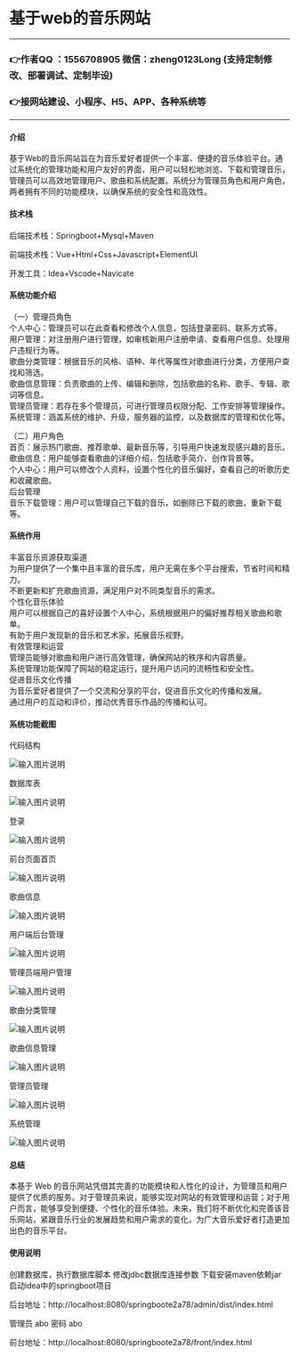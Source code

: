 # 基于web的音乐网站

---
### 👉作者QQ ：1556708905 微信：zheng0123Long (支持定制修改、部署调试、定制毕设)

### 👉接网站建设、小程序、H5、APP、各种系统等

---

#### 介绍

基于Web的音乐网站旨在为音乐爱好者提供一个丰富、便捷的音乐体验平台。通过系统化的管理功能和用户友好的界面，用户可以轻松地浏览、下载和管理音乐，管理员可以高效地管理用户、歌曲和系统配置。系统分为管理员角色和用户角色，两者拥有不同的功能模块，以确保系统的安全性和高效性。

#### 技术栈

后端技术栈：Springboot+Mysql+Maven

前端技术栈：Vue+Html+Css+Javascript+ElementUI

开发工具：Idea+Vscode+Navicate

#### 系统功能介绍

（一）管理员角色  
个人中心：管理员可以在此查看和修改个人信息，包括登录密码、联系方式等。  
用户管理：对注册用户进行管理，如审核新用户注册申请、查看用户信息、处理用户违规行为等。  
歌曲分类管理：根据音乐的风格、语种、年代等属性对歌曲进行分类，方便用户查找和筛选。  
歌曲信息管理：负责歌曲的上传、编辑和删除，包括歌曲的名称、歌手、专辑、歌词等信息。  
管理员管理：若存在多个管理员，可进行管理员权限分配、工作安排等管理操作。  
系统管理：涵盖系统的维护、升级，服务器的监控，以及数据库的管理和优化等。  

（二）用户角色  
首页：展示热门歌曲、推荐歌单、最新音乐等，引导用户快速发现感兴趣的音乐。  
歌曲信息：用户能够查看歌曲的详细介绍，包括歌手简介、创作背景等。  
个人中心：用户可以修改个人资料，设置个性化的音乐偏好，查看自己的听歌历史和收藏歌曲。  
后台管理  
音乐下载管理：用户可以管理自己下载的音乐，如删除已下载的歌曲，重新下载等。  

#### 系统作用

丰富音乐资源获取渠道  
为用户提供了一个集中且丰富的音乐库，用户无需在多个平台搜索，节省时间和精力。  
不断更新和扩充歌曲资源，满足用户对不同类型音乐的需求。  
个性化音乐体验  
用户可以根据自己的喜好设置个人中心，系统根据用户的偏好推荐相关歌曲和歌单。  
有助于用户发现新的音乐和艺术家，拓展音乐视野。  
有效管理和运营  
管理员能够对歌曲和用户进行高效管理，确保网站的秩序和内容质量。  
系统管理功能保障了网站的稳定运行，提升用户访问的流畅性和安全性。  
促进音乐文化传播  
为音乐爱好者提供了一个交流和分享的平台，促进音乐文化的传播和发展。  
通过用户的互动和评价，推动优秀音乐作品的传播和认可。  

#### 系统功能截图

代码结构

![输入图片说明](images/e17164ac85ce64a3edda0cffb966988.png)

数据库表

![输入图片说明](images/76a1f1a185a18333488d7578cd34c5b.png)

登录

![输入图片说明](images/0e73da388c05daf0a4044d9f5921ff4.png)

前台页面首页

![输入图片说明](images/8650a1ff47748299ae6363345884b3a.png)

歌曲信息

![输入图片说明](images/79e399b42ae9a1307675041926b9d71.png)

用户端后台管理

![输入图片说明](images/6d1924a97df864fa9ed44558a27279c.png)

管理员端用户管理

![输入图片说明](images/48fed05084c3acb38672a74f8ac6761.png)

歌曲分类管理

![输入图片说明](images/8ec5083d0784dddcffd1bae451ebc2c.png)

歌曲信息管理

![输入图片说明](images/2b44a6d226ac3364dbe30a6c7ff7f5c.png)

管理员管理

![输入图片说明](images/cff49e30baecef0efd43a699096cdf7.png)

系统管理

![输入图片说明](images/c8fc7651f67100450b8ff8e37b4581c.png)

#### 总结

本基于 Web 的音乐网站凭借其完善的功能模块和人性化的设计，为管理员和用户提供了优质的服务。对于管理员来说，能够实现对网站的有效管理和运营；对于用户而言，能够享受到便捷、个性化的音乐体验。未来，我们将不断优化和完善该音乐网站，紧跟音乐行业的发展趋势和用户需求的变化，为广大音乐爱好者打造更加出色的音乐平台。

#### 使用说明

创建数据库，执行数据库脚本 修改jdbc数据库连接参数 下载安装maven依赖jar 启动idea中的springboot项目

后台地址：http://localhost:8080/springboote2a78/admin/dist/index.html

管理员  abo 密码 abo

前台地址：http://localhost:8080/springboote2a78/front/index.html

